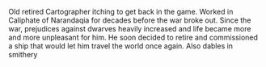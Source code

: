 Old retired Cartographer itching to get back in the game. Worked in Caliphate of Narandaqia for decades before the war broke out. Since the war, prejudices against dwarves heavily increased and life became more and more unpleasant for him. He soon decided to retire and commissioned a ship that would let him travel the world once again. Also dables in smithery
